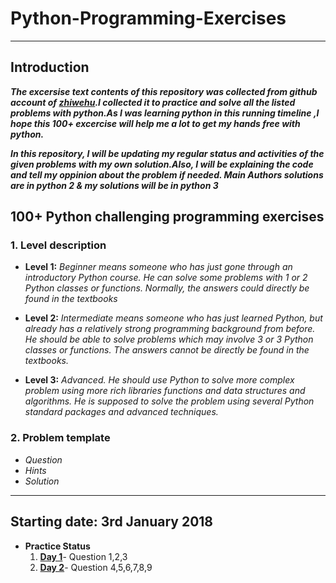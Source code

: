 # Python-Programming-Exercises
---------------------
##	Introduction 

***The excersise text contents of this repository was collected from github account of [zhiwehu](https://github.com/zhiwehu/Python-programming-exercises).I collected it to practice and solve all the listed problems with python.As I was learning python in this running timeline ,I hope this 100+ excercise will help me a lot to get my hands free with python.***

***In this repository, I will be updating my regular status and activities of the given problems with my own solution.Also, I will be explaining the code and tell my oppinion about the problem if needed. Main Authors solutions are in python 2 & my solutions will be in python 3***


## 100+ Python challenging programming exercises
### 1.	Level description

- **Level 1:**	*Beginner means someone who has just gone through an introductory Python course. He can solve some problems with 1 or 2 Python classes or functions. Normally, the answers could directly be found in the textbooks*

- **Level 2:**	*Intermediate means someone who has just learned Python, but already has a relatively strong programming background from before. He should be able to solve problems which may involve 3 or 3 Python classes or functions. The answers cannot be directly be found in the textbooks.*

- **Level 3:**	*Advanced. He should use Python to solve more complex problem using more rich libraries functions and data structures and algorithms. He is supposed to solve the problem using several Python standard packages and advanced techniques.*

### 2.	Problem template

* *Question*
* *Hints*
* *Solution*

-----------------
## Starting date: 3rd January 2018 

* **Practice Status**
   1. **[Day 1](https://github.com/darkprinx/100-plus-Python-programming-exercises-extended/blob/master/Day%201.md "Day 1 Status")**- Question 1,2,3 
   2. **[Day 2](https://github.com/darkprinx/100-plus-Python-programming-exercises-extended/blob/master/Day%202.md "Day 2 Status")**- Question 4,5,6,7,8,9
